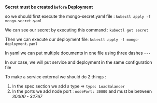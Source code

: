 **Secret must be created ``before`` Deployment**

so we should first execute the mongo-secret.yaml file : ``kubectl apply -f mongo-secret.yaml`` 

We can see our secret by executing this command : `kubectl get secret`

Then we can execute our deployment file: `kubectl apply -f mongo-deployment.yaml`

In yaml we can put multiple documents in one file using three dashes `---`

In our case, we will put service and deployment in the same configuration file 

To make a service external we should do 2 things :

1. In the spec section we add a type => ``type: LoadBalancer``
2. In the ports we add node port : `nodePort: 30000` and must be between *30000 - 32767*